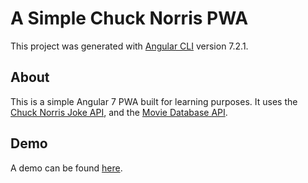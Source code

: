 # A Simple Chuck Norris PWA

This project was generated with [Angular CLI](https://github.com/angular/angular-cli) version 7.2.1.

## About 

This is a simple Angular 7 PWA built for learning purposes. It uses the [Chuck Norris Joke API](https://api.chucknorris.io/), and the [Movie Database API](https://www.themoviedb.org/). 

## Demo 

A demo can be found [here](https://dalkmania.github.io/chuck-norris-pwa/).
